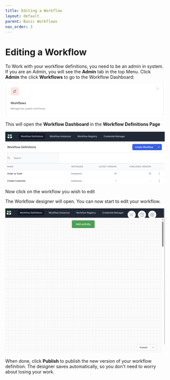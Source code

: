 ```yaml
---
title: Editing a Workflow
layout: default
parent: Basic Workflows
nav_order: 3
---
```


# Editing a Workflow

To Work with your workflow definitions, you need to be an admin in system. If you are an Admin, you will see the **Admin** tab in the top Menu. Click **Admin** the click **Workflows** to go to the Workflow Dashboard:

![](2023-02-02-09-48-20.png)

This will open the **Workflow Dashboard** in the **Workflow Definitions Page**

![](2024-07-08-09-03-49.png)

Now click on the workflow you wish to edit

The Workflow designer will open. You can now start to edit your workflow.

![](2024-07-08-09-07-09.png)

When done, click **Publish** to publish the new version of your workflow definition. The designer saves automatically, so you don't need to worry about losing your work.